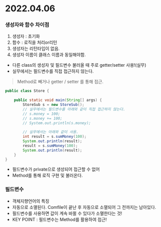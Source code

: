 # 2022.04.06

### 생성자와 함수 차이점
1. 생성자 : 초기화
2. 함수 : 로직을 처리or리턴
3. 생성자는 리턴타입이 없음.
4. 생성자 이름이 클래스 이름과 동일해야함.

- 다른 class의 생성자 및 필드변수 불러올 때 주로 getter/setter 사용!(실무)
- 실무에서는 필드변수를 직접 접근하지 않는다.
> Method로 빼거나 getter / setter 를 통해 접근.
```java
public class Store {
	
	public static void main(String[] args) {
		StoreSub s = new StoreSub();
		// 실무에서는 필드변수를 아래와 같이 직접 접근하지 않는다.
		// s.money = 100;
		// s.money += 100;
		// System.out.println(s.money);
		
		// 실무에서는 아래와 같이 사용.
		int result = s.sumMoney(100);
		System.out.println(result);
		result = s.sumMoney(100);
		System.out.println(result);
	}
}
```
- 필드변수가 private으로 생성되어 접근할 수 없어
- Method를 통해 로직 구현 및 불러온다.

### 필드변수
- 객체지향언어의 특징
- 자동으로 소멸된다. Comfile이 끝난 후 자동으로 소멸되어 그 전까지는 남아있다.
- 필드변수를 사용하면 값이 계속 바뀔 수 있다가 소멸한다는 것!
- <span color="red">KEY POINT</span> : 필드변수는 Method를 활용하여 접근!